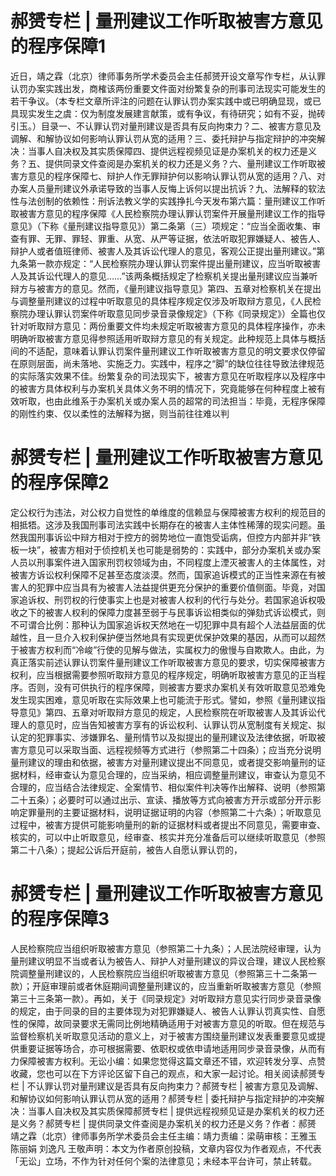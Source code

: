 # 郝赟专栏 | 量刑建议工作听取被害方意见的程序保障1

近日，靖之霖（北京）律师事务所学术委员会主任郝赟开设文章写作专栏，从认罪认罚办案实践出发，商榷该两份重要文件面对纷繁复杂的刑事司法现实可能发生的若干争议。（本专栏文章所评注的问题在认罪认罚办案实践中或已明确显现，或已具现实发生之虞：仅为制度发展建言献策，或有争议，有待研究；如有不妥，抛砖引玉。）目录一、不认罪认罚对量刑建议是否具有反向拘束力？二、被害方意见及调解、和解协议如何影响认罪认罚从宽的适用？三、委托辩护与指定辩护的冲突解决：当事人自决权及其实质保障四、提供远程视频见证是办案机关的权力还是义务？五、提供同录文件查阅是办案机关的权力还是义务？六、量刑建议工作听取被害方意见的程序保障七、辩护人作无罪辩护何以影响认罪认罚从宽的适用？八、对办案人员量刑建议外承诺导致的当事人反悔上诉何以提出抗诉？九、法解释的软法性与法创制的依赖性：刑诉法教义学的实践挣扎今天发布第六篇：量刑建议工作听取被害方意见的程序保障《人民检察院办理认罪认罚案件开展量刑建议工作的指导意见》（下称《量刑建议指导意见》）第二条第（三）项规定：“应当全面收集、审查有罪、无罪、罪轻、罪重、从宽、从严等证据，依法听取犯罪嫌疑人、被告人、辩护人或者值班律师、被害人及其诉讼代理人的意见，客观公正提出量刑建议。”第九条第一款亦规定：“人民检察院办理认罪认罚案件提出量刑建议，应当听取被害人及其诉讼代理人的意见……”该两条概括规定了检察机关提出量刑建议应当兼听辩方与被害方的意见。然而，《量刑建议指导意见》第四、五章对检察机关在提出与调整量刑建议的过程中听取意见的具体程序规定仅涉及听取辩方意见，《人民检察院办理认罪认罚案件听取意见同步录音录像规定》（下称《同录规定》）全篇也仅针对听取辩方意见：两份重要文件均未规定听取被害方意见的具体程序操作，亦未明确听取被害方意见得参照适用听取辩方意见的有关规定。此种规范上具体与概括间的不适配，意味着认罪认罚案件量刑建议工作听取被害方意见的明文要求仅停留在原则层面，尚未落地、实施乏力。实践中，程序之“脚”的缺位往往导致法律规范的实际落实效果不佳。纷繁复杂的司法现实下，被害方意见在听取程序以及程序中的被害方具体权利与办案机关具体义务不明的情况下，究竟能够在何种程度上被有效听取，也由此维系于办案机关或办案人员的超常的司法担当：毕竟，无程序保障的刚性约束、仅以柔性的法解释为据，则当前往往难以判

# 郝赟专栏 | 量刑建议工作听取被害方意见的程序保障2

定公权行为违法，对公权力自觉性的单维度的信赖显与保障被害方权利的规范目的相抵牾。这涉及我国刑事司法实践中长期存在的被害人主体性稀薄的现实问题。虽然我国刑事诉讼中辩方相对于控方的弱势地位一直饱受诟病，但控方内部并非“铁板一块”，被害方相对于侦控机关也可能是弱势的：实践中，部分办案机关或办案人员以刑事案件进入国家刑罚权领域为由，不同程度上湮灭被害人的主体属性，对被害方诉讼权利保障不足甚至态度淡漠。然而，国家追诉模式的正当性来源在有被害人的犯罪中应当具有为被害人法益提供更充分保护的重要价值侧面。毕竟，对国家追诉权、刑罚权的行使事实上也是对被害人权利的代行与处分。若国家追诉权吸收之下的被害人权利的保障力度甚至弱于与民事诉讼相类似的弹劾式诉讼模式，则不可谓合比例：那种认为国家追诉权天然地在一切犯罪中具有超个人法益层面的优越性，且一旦介入权利保护便当然地具有实现更优保护效果的基因，从而可以超然于被害方权利而“冷峻”行使的见解与做法，实属权力的傲慢与自欺欺人。由此，为真正落实前述认罪认罚案件量刑建议工作听取被害方意见的要求，切实保障被害方权利，应当根据需要参照听取辩方意见的程序规定，明确听取被害方意见的正当程序。否则，没有可供执行的程序保障，则被害方要求办案机关有效听取意见恐难免发生现实困难，意见听取在实际效果上也可能流于形式。譬如，参照《量刑建议指导意见》第四、五章对听取辩方意见的规定，人民检察院在听取被害人及其诉讼代理人的意见时，应当告知被害方享有的诉讼权利、认罪认罚从宽制度有关规定、拟认定的犯罪事实、涉嫌罪名、量刑情节以及拟提出的量刑建议及法律依据，听取被害方意见可以采取当面、远程视频等方式进行（参照第二十四条）；应当充分说明量刑建议的理由和依据，被害方对量刑建议提出不同意见，或者提交影响量刑的证据材料，经审查认为意见合理的，应当采纳，相应调整量刑建议，审查认为意见不合理的，应当结合法律规定、全案情节、相似案件判决等作出解释、说明（参照第二十五条）；必要时可以通过出示、宣读、播放等方式向被害方开示或部分开示影响定罪量刑的主要证据材料，说明证据证明的内容（参照第二十六条）；听取意见过程中，被害方提供可能影响量刑的新的证据材料或者提出不同意见，需要审查、核实的，可以中止听取意见，经审查、核实并充分准备后可以继续听取意见（参照第二十八条）；提起公诉后开庭前，被告人自愿认罪认罚的，

# 郝赟专栏 | 量刑建议工作听取被害方意见的程序保障3

人民检察院应当组织听取被害方意见（参照第二十九条）；人民法院经审理，认为量刑建议明显不当或者认为被告人、辩护人对量刑建议的异议合理，建议人民检察院调整量刑建议的，人民检察院应当组织听取被害方意见（参照第三十二条第一款）；开庭审理前或者休庭期间调整量刑建议的，应当重新听取被害方意见（参照第三十三条第一款）。再如，关于《同录规定》对听取辩方意见实行同步录音录像的规定，由于同录的目的主要体现为对犯罪嫌疑人、被告人认罪认罚真实性、自愿性的保障，故同录要求无需同比例地精确适用于对被害方意见的听取。但在规范与监督检察机关听取意见活动的意义上，对于被害方围绕量刑建议发表重要意见或提供重要证据等场合，亦可根据需要、依职权或依申请地适用同步录音录像，从而有力保障被害方权利。无讼小编：如果您觉得这篇文章还不错，欢迎转发分享、点赞收藏，您也可以在下方评论区留下自己的观点，和大家一起讨论。相关阅读郝赟专栏 | 不认罪认罚对量刑建议是否具有反向拘束力？郝赟专栏 | 被害方意见及调解、和解协议如何影响认罪认罚从宽的适用？郝赟专栏 | 委托辩护与指定辩护的冲突解决：当事人自决权及其实质保障郝赟专栏 | 提供远程视频见证是办案机关的权力还是义务？郝赟专栏 | 提供同录文件查阅是办案机关的权力还是义务？作者：郝赟 靖之霖（北京）律师事务所学术委员会主任主编：靖力责编：梁萌审核：王雅玉 陈丽娟 刘逸凡 王敬声明：本文为作者原创投稿，文章内容仅为作者观点，不代表「无讼」立场，不作为针对任何个案的法律意见；未经本平台许可，禁止转载。

